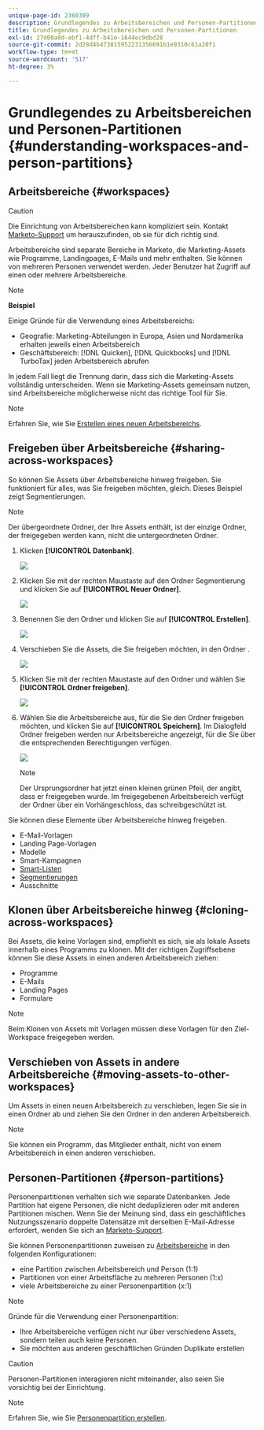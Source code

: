 ```yaml
---
unique-page-id: 2360309
description: Grundlegendes zu Arbeitsbereichen und Personen-Partitionen - Marketo-Dokumente - Produktdokumentation
title: Grundlegendes zu Arbeitsbereichen und Personen-Partitionen
exl-id: 27d00a0d-ebf1-4dff-b41e-1644ec9dbd28
source-git-commit: 2d28d4b473815952231356691b1e9310c61a20f1
workflow-type: tm+mt
source-wordcount: '517'
ht-degree: 3%

---
```


# Grundlegendes zu Arbeitsbereichen und Personen-Partitionen {#understanding-workspaces-and-person-partitions}

## Arbeitsbereiche {#workspaces}

>[!CAUTION]
>
>Die Einrichtung von Arbeitsbereichen kann kompliziert sein. Kontakt [Marketo-Support](https://nation.marketo.com/t5/Support/ct-p/Support) um herauszufinden, ob sie für dich richtig sind.

Arbeitsbereiche sind separate Bereiche in Marketo, die Marketing-Assets wie Programme, Landingpages, E-Mails und mehr enthalten. Sie können von mehreren Personen verwendet werden. Jeder Benutzer hat Zugriff auf einen oder mehrere Arbeitsbereiche.

>[!NOTE]
>
>**Beispiel**
>
>Einige Gründe für die Verwendung eines Arbeitsbereichs:
>
>* Geografie: Marketing-Abteilungen in Europa, Asien und Nordamerika erhalten jeweils einen Arbeitsbereich
>* Geschäftsbereich: [!DNL Quicken], [!DNL Quickbooks] und [!DNL TurboTax] jeden Arbeitsbereich abrufen
>
>In jedem Fall liegt die Trennung darin, dass sich die Marketing-Assets vollständig unterscheiden. Wenn sie Marketing-Assets gemeinsam nutzen, sind Arbeitsbereiche möglicherweise nicht das richtige Tool für Sie.

>[!NOTE]
>
>Erfahren Sie, wie Sie [Erstellen eines neuen Arbeitsbereichs](/help/marketo/product-docs/administration/workspaces-and-person-partitions/create-a-new-workspace.md).

## Freigeben über Arbeitsbereiche {#sharing-across-workspaces}

So können Sie Assets über Arbeitsbereiche hinweg freigeben. Sie funktioniert für alles, was Sie freigeben möchten, gleich. Dieses Beispiel zeigt Segmentierungen.

>[!NOTE]
>
>Der übergeordnete Ordner, der Ihre Assets enthält, ist der einzige Ordner, der freigegeben werden kann, nicht die untergeordneten Ordner.

1. Klicken **[!UICONTROL Datenbank]**.

   ![](assets/understanding-workspaces-and-person-partitions-1.png)

1. Klicken Sie mit der rechten Maustaste auf den Ordner Segmentierung und klicken Sie auf **[!UICONTROL Neuer Ordner]**.

   ![](assets/understanding-workspaces-and-person-partitions-2.png)

1. Benennen Sie den Ordner und klicken Sie auf **[!UICONTROL Erstellen]**.

   ![](assets/understanding-workspaces-and-person-partitions-3.png)

1. Verschieben Sie die Assets, die Sie freigeben möchten, in den Ordner .

   ![](assets/understanding-workspaces-and-person-partitions-4.png)

1. Klicken Sie mit der rechten Maustaste auf den Ordner und wählen Sie **[!UICONTROL Ordner freigeben]**.

   ![](assets/understanding-workspaces-and-person-partitions-5.png)

1. Wählen Sie die Arbeitsbereiche aus, für die Sie den Ordner freigeben möchten, und klicken Sie auf **[!UICONTROL Speichern]**. Im Dialogfeld Ordner freigeben werden nur Arbeitsbereiche angezeigt, für die Sie über die entsprechenden Berechtigungen verfügen.

   ![](assets/understanding-workspaces-and-person-partitions-6.png)

   >[!NOTE]
   >
   >Der Ursprungsordner hat jetzt einen kleinen grünen Pfeil, der angibt, dass er freigegeben wurde. Im freigegebenen Arbeitsbereich verfügt der Ordner über ein Vorhängeschloss, das schreibgeschützt ist.

Sie können diese Elemente über Arbeitsbereiche hinweg freigeben.

* E-Mail-Vorlagen
* Landing Page-Vorlagen
* Modelle
* Smart-Kampagnen
* [Smart-Listen](/help/marketo/product-docs/core-marketo-concepts/smart-lists-and-static-lists/using-smart-lists/reference-a-list-or-smart-list-across-workspaces.md)
* [Segmentierungen](/help/marketo/product-docs/administration/workspaces-and-person-partitions/share-segmentations-across-workspaces-and-partitions.md)
* Ausschnitte

## Klonen über Arbeitsbereiche hinweg {#cloning-across-workspaces}

Bei Assets, die keine Vorlagen sind, empfiehlt es sich, sie als lokale Assets innerhalb eines Programms zu klonen.  Mit der richtigen Zugriffsebene können Sie diese Assets in einen anderen Arbeitsbereich ziehen:

* Programme
* E-Mails
* Landing Pages
* Formulare

>[!NOTE]
>
>Beim Klonen von Assets mit Vorlagen müssen diese Vorlagen für den Ziel-Workspace freigegeben werden.

## Verschieben von Assets in andere Arbeitsbereiche {#moving-assets-to-other-workspaces}

Um Assets in einen neuen Arbeitsbereich zu verschieben, legen Sie sie in einen Ordner ab und ziehen Sie den Ordner in den anderen Arbeitsbereich.

>[!NOTE]
>
>Sie können ein Programm, das Mitglieder enthält, nicht von einem Arbeitsbereich in einen anderen verschieben.

## Personen-Partitionen {#person-partitions}

Personenpartitionen verhalten sich wie separate Datenbanken. Jede Partition hat eigene Personen, die nicht deduplizieren oder mit anderen Partitionen mischen. Wenn Sie der Meinung sind, dass ein geschäftliches Nutzungsszenario doppelte Datensätze mit derselben E-Mail-Adresse erfordert, wenden Sie sich an [Marketo-Support](https://nation.marketo.com/t5/Support/ct-p/Support).

Sie können Personenpartitionen zuweisen zu  [Arbeitsbereiche](create-a-new-workspace.md) in den folgenden Konfigurationen:

* eine Partition zwischen Arbeitsbereich und Person (1:1)
* Partitionen von einer Arbeitsfläche zu mehreren Personen (1:x)
* viele Arbeitsbereiche zu einer Personenpartition (x:1)

>[!NOTE]
>
>Gründe für die Verwendung einer Personenpartition:
>
>* Ihre Arbeitsbereiche verfügen nicht nur über verschiedene Assets, sondern teilen auch keine Personen.
>* Sie möchten aus anderen geschäftlichen Gründen Duplikate erstellen

>[!CAUTION]
>
>Personen-Partitionen interagieren nicht miteinander, also seien Sie vorsichtig bei der Einrichtung.

>[!NOTE]
>
>Erfahren Sie, wie Sie [Personenpartition erstellen](/help/marketo/product-docs/administration/workspaces-and-person-partitions/create-a-person-partition.md).
